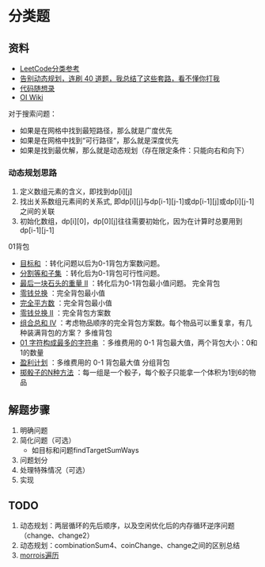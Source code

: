 # 分类题

## 资料
- [LeetCode分类参考](https://github.com/CyC2018/CS-Notes/blob/master/notes/Leetcode%20%E9%A2%98%E8%A7%A3%20-%20%E7%9B%AE%E5%BD%95.md)
- [告别动态规划，连刷 40 道题，我总结了这些套路，看不懂你打我](https://zhuanlan.zhihu.com/p/91582909)
- [代码随想录](https://github.com/youngyangyang04/leetcode-master)
- [OI Wiki](https://oi-wiki.org/)

对于搜索问题：
- 如果是在网格中找到最短路径，那么就是广度优先
- 如果是在网格中找到“可行路径“，那么就是深度优先
- 如果是找到最优解，那么就是动态规划（存在限定条件：只能向右和向下）

### 动态规划思路
1. 定义数组元素的含义，即找到dp[i][j]
2. 找出关系数组元素间的关系式, 即dp[i][j]与dp[i-1][j-1]或dp[i-1][j]或dp[i][j-1]之间的关联
3. 初始化数组，dp[i][0]，dp[0][j]往往需要初始化，因为在计算时总要用到dp[i-1][j-1]

01背包
- [目标和](https://leetcode-cn.com/problems/target-sum/) ：转化问题以后为0-1背包方案数问题。
- [分割等和子集](https://leetcode-cn.com/problems/partition-equal-subset-sum/) ：转化后为0-1背包可行性问题。
- [最后一块石头的重量 II](https://leetcode-cn.com/problems/last-stone-weight-ii/) ：转化后为0-1背包最小值问题。
完全背包
- [零钱兑换](https://leetcode-cn.com/problems/coin-change/) ：完全背包最小值
- [完全平方数](https://leetcode-cn.com/problems/perfect-squares/) ：完全背包最小值
- [零钱兑换 II](https://leetcode-cn.com/problems/coin-change-2/) ：完全背包方案数
- [组合总和 Ⅳ](https://leetcode-cn.com/problems/combination-sum-iv/) ：考虑物品顺序的完全背包方案数。每个物品可以重复拿，有几种装满背包的方案？
多维背包
- [01 字符构成最多的字符串](https://leetcode-cn.com/problems/ones-and-zeroes/) ：多维费用的 0-1 背包最大值，两个背包大小：0和1的数量
- [盈利计划](https://leetcode-cn.com/problems/profitable-schemes/) ：多维费用的 0-1 背包最大值
分组背包
- [掷骰子的N种方法](https://leetcode-cn.com/problems/number-of-dice-rolls-with-target-sum/) ：每一组是一个骰子，每个骰子只能拿一个体积为1到6的物品


## 解题步骤
1. 明确问题
2. 简化问题（可选）
    - 如目标和问题findTargetSumWays
3. 问题划分
4. 处理特殊情况（可选）
5. 实现

## TODO
1. 动态规划：两层循环的先后顺序，以及空闲优化后的内存循环逆序问题（change、change2）
2. 动态规划：combinationSum4、coinChange、change之间的区别总结
4. [morrois遍历](https://leetcode-cn.com/problems/convert-bst-to-greater-tree/solution/ba-er-cha-sou-suo-shu-zhuan-huan-wei-lei-jia-sh-14/)